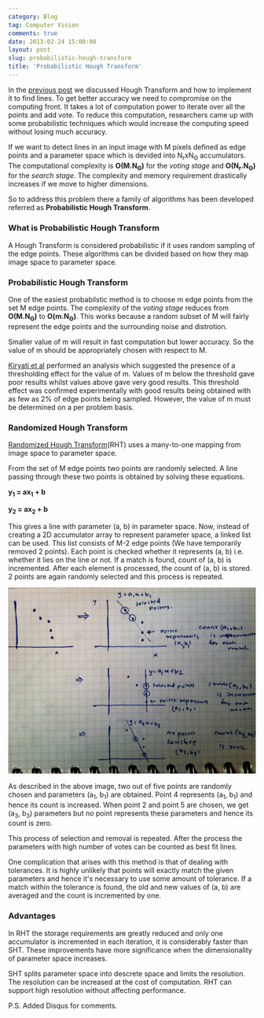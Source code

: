 ```yaml
---
category: Blog
tag: Computer Vision
comments: true
date: 2013-02-24 15:00:00
layout: post
slug: probabilistic-hough-transform
title: 'Probabilistic Hough Transform'
---
```


In the [previous post](/blog/hough-transform) we discussed Hough Transform and how to implement it to find lines. To get better accuracy we need to compromise on the computing front. It takes a lot of computation power to iterate over all the points and add vote. To reduce this computation, researchers came up with some probabilistic techniques which would increase the computing speed without losing much accuracy.

If we want to detect lines in an input image with M pixels defined as edge points and a parameter space which is devided into N<sub>r</sub>xN<sub>Θ</sub> accumulators. The computational complexity is **O(M.N<sub>Θ</sub>)** for the *voting stage* and **O(N<sub>r</sub>.N<sub>Θ</sub>)** for the *search stage*. The complexity and memory requirement drastically increases if we move to higher dimensions.

So to address this problem there a family of algorithms has been developed referred as **Probabilistic Hough Transform**.

### What is Probabilistic Hough Transform
A Hough Transform is considered probabilistic if it uses random sampling of the edge points. These algorithms can be divided based on how they map image space to parameter space.

### Probabilistic Hough Transform
One of the easiest probabilstic method is to choose m edge points from the set M edge points. The complexity of the *voting stage* reduces from **O(M.N<sub>Θ</sub>)** to **O(m.N<sub>Θ</sub>)**. This works because a random subset of M will fairly represent the edge points and the surrounding noise and distrotion.

Smaller value of m will result in fast computation but lower accuracy. So the value of m should be appropriately chosen with respect to M.

[Kiryati et al](http://www.sciencedirect.com/science/article/B6V14-48MPNFM-1F3/2/4b086133908d7e26859b176348641f8f) performed an analysis which suggested the presence of a thresholding effect for the value of m. Values of m below the threshold gave poor results whilst values above gave very good results. This threshold effect was confirmed experimentally with good results being obtained with as few as 2% of edge points being sampled. However, the value of m must be determined on a per problem basis.

### Randomized Hough Transform

[Randomized Hough Transform](http://homepages.inf.ed.ac.uk/cgi/rbf/CVONLINE/entries.pl?TAG1272)(RHT) uses a many-to-one mapping from image space to parameter space.

From the set of M edge points two points are randomly selected. A line passing through these two points is obtained by solving these equations.

**y<sub>1</sub> = ax<sub>1</sub> + b**

**y<sub>2</sub> = ax<sub>2</sub> + b**

This gives a line with parameter (a, b) in parameter space. Now, instead of creating a 2D accumulator array to represent parameter space, a linked list can be used. This list consists of M-2 edge points (We have temporarily removed 2 points). Each point is checked whether it represents (a, b) i.e. whether it lies on the line or not. If a match is found, count of (a, b) is incremented. After each element is processed, the count of (a, b) is stored. 2 points are again randomly selected and this process is repeated.

![phough](/assets/images/phough1.jpg)

As described in the above image, two out of five points are randomly chosen and parameters (a<sub>1</sub>, b<sub>1</sub>) are obtained. Point 4 represents (a<sub>1</sub>, b<sub>1</sub>) and hence its count is increased. When point 2 and point 5 are chosen, we get (a<sub>3</sub>, b<sub>3</sub>) parameters but no point represents these parameters and hence its count is zero.

This process of selection and removal is repeated. After the process the parameters with high number of votes can be counted as best fit lines.

One complication that arises with this method is that of dealing with tolerances. It is highly unlikely that points will exactly match the given parameters and hence it's necessary to use some amount of tolerance. If a match within the tolerance is found, the old and new values of (a, b) are averaged and the count is incremented by one.

### Advantages
In RHT the storage requirements are greatly reduced and only one accumulator is incremented in each iteration, it is considerably faster than SHT. These improvements have more significance when the dimensionality of parameter space increases.

SHT splits parameter space into descrete space and limits the resolution. The resolution can be increased at the cost of computation. RHT can support high resolution without affecting performance.

P.S. Added Disqus for comments.